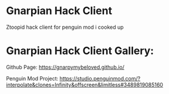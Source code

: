# Gnarpian Hack Client
Ztoopid hack client for penguin mod i cooked up

# Gnarpian Hack Client Gallery:
Github Page:
https://gnarpymybeloved.github.io/

Penguin Mod Project:
https://studio.penguinmod.com/?interpolate&clones=Infinity&offscreen&limitless#3489819085160
